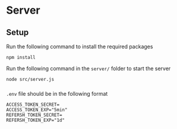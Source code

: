 # Server
## Setup
Run the following command to install the required packages
``` 
npm install
```
Run the following command in the `server/` folder to start the server
``` 
node src/server.js
```

### 
`.env` file should be in the following format
```
ACCESS_TOKEN_SECRET=
ACCESS_TOKEN_EXP="5min"
REFERSH_TOKEN_SECRET=
REFERSH_TOKEN_EXP="1d"
```

